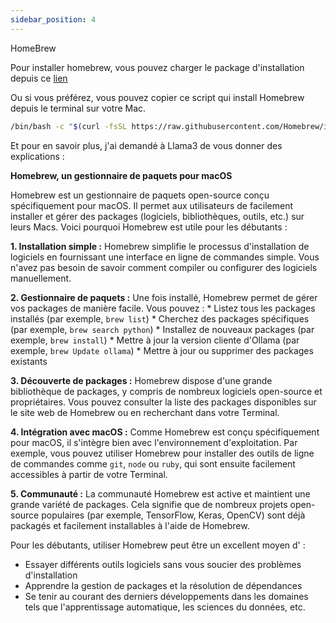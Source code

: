 ```yaml
---
sidebar_position: 4
---
```


HomeBrew

Pour installer homebrew, vous pouvez charger le package d'installation depuis ce [lien](https://github.com/Homebrew/brew/releases/download/4.3.7/Homebrew-4.3.7.pkg)


Ou si vous préférez, vous pouvez copier ce script qui install Homebrew depuis le terminal sur votre Mac.

```bash
/bin/bash -c "$(curl -fsSL https://raw.githubusercontent.com/Homebrew/install/HEAD/install.sh)"
```
Et pour en savoir plus, j'ai demandé à Llama3 de vous donner des explications :

**Homebrew, un gestionnaire de paquets pour macOS**

Homebrew est un gestionnaire de paquets open-source conçu spécifiquement 
pour macOS. Il permet aux utilisateurs de facilement installer et gérer 
des packages (logiciels, bibliothèques, outils, etc.) sur leurs Macs. 
Voici pourquoi Homebrew est utile pour les débutants :

**1. Installation simple :** Homebrew simplifie le processus 
d'installation de logiciels en fournissant une interface en ligne de 
commandes simple. Vous n'avez pas besoin de savoir comment compiler ou 
configurer des logiciels manuellement.

**2. Gestionnaire de paquets :** Une fois installé, Homebrew permet de
gérer vos packages de manière facile. Vous pouvez :
	* Listez tous les packages installés (par exemple, `brew list`)
	* Cherchez des packages spécifiques (par exemple, `brew search python`)
	* Installez de nouveaux packages (par exemple, `brew install`)
	* Mettre à jour la version cliente d'Ollama (par exemple, `brew Update ollama`)
	* Mettre à jour ou supprimer des packages existants

**3. Découverte de packages :** Homebrew dispose d'une grande bibliothèque
de packages, y compris de nombreux logiciels open-source et propriétaires.
Vous pouvez consulter la liste des packages disponibles sur le site web de
Homebrew ou en recherchant dans votre Terminal.

**4. Intégration avec macOS :** Comme Homebrew est conçu spécifiquement 
pour macOS, il s'intègre bien avec l'environnement d'exploitation. Par 
exemple, vous pouvez utiliser Homebrew pour installer des outils de ligne 
de commandes comme `git`, `node` ou `ruby`, qui sont ensuite facilement 
accessibles à partir de votre Terminal.

**5. Communauté :** La communauté Homebrew est active et maintient une 
grande variété de packages. Cela signifie que de nombreux projets 
open-source populaires (par exemple, TensorFlow, Keras, OpenCV) sont déjà 
packagés et facilement installables à l'aide de Homebrew.

Pour les débutants, utiliser Homebrew peut être un excellent moyen d' :

* Essayer différents outils logiciels sans vous soucier des problèmes 
d'installation
* Apprendre la gestion de packages et la résolution de dépendances
* Se tenir au courant des derniers développements dans les domaines tels 
que l'apprentissage automatique, les sciences du données, etc.